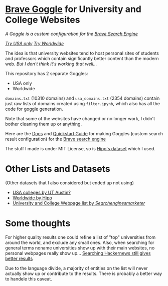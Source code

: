 # [Brave Goggle](https://search.brave.com/help/goggles) for University and College Websites

*A Goggle is a custom configuration for the [Brave Search Engine](https://search.brave.com/)*

[*Try USA only*](https://search.brave.com/goggles/profile?goggles_id=https%3A%2F%2Fraw.githubusercontent.com%2Fandrei-akopian%2FBraveUniversityWebpagesGoggle%2Fmaster%2Fusa_university_domains.goggle)
[*Try Worldwide*](https://search.brave.com/goggles/profile?goggles_id=https%3A%2F%2Fraw.githubusercontent.com%2Fandrei-akopian%2FBraveUniversityWebpagesGoggle%2Fmaster%2Fworldwide_university_domains.goggle)

The idea is that university websites tend to host personal sites of students and professors which contain significantly better content than the modern web. *But I don't think it's working that well...*

This repository has 2 separate Goggles: 
- USA only
- Worldwide

`domains.txt` (10310 domains) and `usa_domains.txt` (2354 domains) contain just raw lists of domains created using `filter.ipynb`, which also has all the code for goggle generation.

Note that some of the websites have changed or no longer work, I didn't bother cleaning them up or anything.

Here are the [Docs](https://github.com/brave/goggles-quickstart/blob/main/getting-started.md#goggles-syntax) and [Quickstart Guide](https://github.com/brave/goggles-quickstart/blob/main/goggles/quickstart.goggle) for making Goggles (custom search result configuration) for the [Brave search engine](https://search.brave.com/goggles)

The stuff I made is under MIT License, so is [Hipo's dataset](https://github.com/Hipo/university-domains-list/) which I used.

# Other Lists and Datasets
(Other datasets that I also considered but ended up not using)
- [USA colleges by UT Austin?](https://mally.stanford.edu/~sr/universities.html)
- [Worldwide by Hipo](https://github.com/Hipo/university-domains-list)
- [University and College Webpage list by *Searchenginesmarketer*](https://searchenginesmarketer.com/company/resources/university-college-list/)

# Some thoughts

For higher quality results one could refine a list of "top" universities from around the world, and exclude any small ones. Also, when searching for general terms noname universities show up with their main websites, no personal webpages really show up... [Searching Hackernews still gives better results](https://hn.algolia.com/)

Due to the language divide, a majority of entities on the list will never actually show up or contribute to the results. There is probably a better way to handele this caveat.